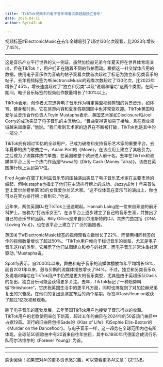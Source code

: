 ```yaml
---

title: 'TikTok视频中的电子音乐观看次数超越独立音乐'
date: 2025-04-21
author: ByteAILab

---
```


视频标签#ElectronicMusic在去年全球吸引了超过130亿次观看，比2023年增长了45%。

---


这是音乐产业平行世界的又一例证。虽然加拉赫兄弟今年夏天将在世界体育场演出，但在TikTok上，用户们正在随着不同的节拍而动。根据这一社交媒体应用的数据，使用电子音乐作为音轨的帖子观看次数首次超过了标记为独立和另类音乐的帖子。去年视频标签为#ElectronicMusic的观看次数超过了130亿次，比2023年增长了45%，增长速度超过了“独立和另类”以及“说唱和嘻哈”这两个类型。在同一期间，电子音乐标签的视频创作数量增长了100%以上。

TikTok表示，创作者尤其选择电子音乐作为特定类型视频剪辑的背景音乐，如体育、健身和时尚。它在旅游内容和夏季假期回顾中也非常受欢迎。TikTok英国和爱尔兰音乐合作负责人Toyin Mustapha表示，英国艺术家如Disclosure和Joel Corry的成功突显了电子音乐的主流地位。“舞曲变得更加易于接触，且在商业领域越来越重要，”他说。“我们看到艺术家的边界在不断被打破，TikTok也是其中的一部分。”

TikTok拥有超过10亿的全球用户，已成为破格和支持音乐艺术家的重要平台。去年夏季的热门歌曲之一，Adam Port的《Move》，在该应用上建立了其吸引力，之后成为了流媒体热门单曲，在英国和整个欧洲进入前十名。去年在TikTok和流媒体平台上另一个热门作品是Pawsa的《Dirty Cash (Money Talks)》，该曲在英国排行榜上达到第17位。

Fred Again在雷丁和利兹音乐节的压轴演出突显了电子音乐艺术家在主要市场的崛起，但Mustapha也指出了他们在主流排行榜上的成功。Jazzy成为十年来首位登上爱尔兰榜单第1位的女性爱尔兰艺术家。“这不仅体现在音乐节的演出上，你也可以在官方排行榜上看到它，”他说。

近年来，两位英国DJ在TikTok上迅速崛起。Hannah Laing是一位来自邓迪的前牙科护士，被称为“打击乐女王”，在该平台上逐步建立了自己的音乐生涯，并推出了自己的音乐节和品牌。Billy Gillies是来自贝尔法斯特的DJ，其热门曲包括《DNA (Loving You)》，也在该平台上建立了广泛的追随者。

英国关于#ElectronicMusic标签的视频观看次数增长了22%，而使用相同标签创作的视频数量增长了超过50%。“TikTok用户倾向于标记音乐的类型，尤其是电子音乐这样的类型。它展示了他们试图建立和参与的社区，而电子音乐非常注重社区驱动，”Mustapha说。

Spotify表示，自2000年以来，舞曲和电子音乐的流媒体播放每年平均增长18%，而自2021年以来，鼓与贝斯的流媒体播放增长了94%。不过，独立和另类音乐以及说唱和嘻哈在TikTok用户中仍然是更大的音乐类型，尤其是由于英超乐队Oasis的复出，独立音乐可能会获得更多关注。去年，TikTok标记了一种趋势叫做“Britishcore”，它庆祝英国生活中的更平凡方面，同时也捕捉到了对加拉赫兄弟复出的兴奋感。在他们的复出巡演宣布后的两个星期，标签#OasisReunion收获了超过1亿次视频观看。

除了电子音乐的蓬勃发展，去年英国TikTok用户也接受了音乐行业的收藏。TikTok用户的老歌使用率创下新高，超过五年的曲目在2024年的50首热门曲目中占据19首。流行的旧曲目包括Sade的《Kiss of Life》和Sophie Ellis-Bextor的《Murder on the Dancefloor》。与电子音乐一样，这一趋势在全球范围内也有所体现，全球前50首歌曲中有20首来自往年曲目，其中以1980年代德国合成流行乐队阿尔法维尔的《Forever Young》为首。

---
---
感谢阅读！如果您对AI的更多资讯感兴趣，可以查看更多AI文章：[GPTNB](https://gptnb.com)。